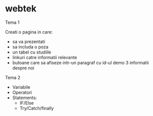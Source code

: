 # webtek

Tema 1

Creati o pagina in care:
- sa va prezentati
- sa includa o poza
- un tabel cu studiile
- linkuri catre informatii relevante
- butoane care sa afiseze intr-un paragraf cu id-ul demo 3 informatii despre noi

Tema 2

- Variabile
- Operatori
- Statements:
    - IF/Else
    - Try/Catch/finally
